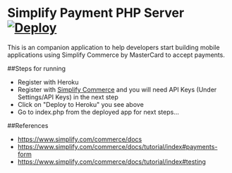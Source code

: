 Simplify Payment PHP Server [![Deploy](https://www.herokucdn.com/deploy/button.png)](https://heroku.com/deploy)
=========================
This is an companion application to help developers start building mobile applications using Simplify Commerce by MasterCard to accept payments.

##Steps for running

* Register with Heroku
* Register with [Simplify Commerce](https://www.simplify.com/commerce/login/signup) and you will need API Keys (Under Settings/API Keys) in the next step
* Click on "Deploy to Heroku" you see above
* Go to index.php from the deployed app for next steps...

##References
* https://www.simplify.com/commerce/docs
* https://www.simplify.com/commerce/docs/tutorial/index#payments-form
* https://www.simplify.com/commerce/docs/tutorial/index#testing





